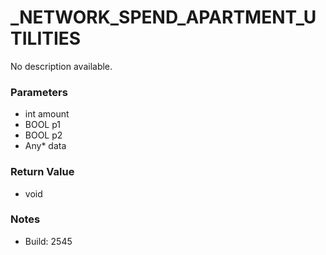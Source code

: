 # _NETWORK_SPEND_APARTMENT_UTILITIES

No description available.

### Parameters
* int amount
* BOOL p1
* BOOL p2
* Any* data

### Return Value
* void

### Notes
* Build: 2545

